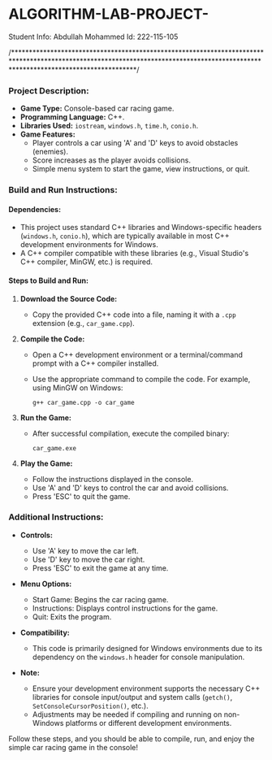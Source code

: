 # ALGORITHM-LAB-PROJECT-
Student Info:
Abdullah Mohammed
Id: 222-115-105


/**********************************************************************************************************************************************************************************/


### Project Description:
- **Game Type:** Console-based car racing game.
- **Programming Language:** C++.
- **Libraries Used:** `iostream`, `windows.h`, `time.h`, `conio.h`.
- **Game Features:** 
  - Player controls a car using 'A' and 'D' keys to avoid obstacles (enemies).
  - Score increases as the player avoids collisions.
  - Simple menu system to start the game, view instructions, or quit.

### Build and Run Instructions:

#### Dependencies:
- This project uses standard C++ libraries and Windows-specific headers (`windows.h`, `conio.h`), which are typically available in most C++ development environments for Windows.
- A C++ compiler compatible with these libraries (e.g., Visual Studio's C++ compiler, MinGW, etc.) is required.

#### Steps to Build and Run:
1. **Download the Source Code:**
   - Copy the provided C++ code into a file, naming it with a `.cpp` extension (e.g., `car_game.cpp`).

2. **Compile the Code:**
   - Open a C++ development environment or a terminal/command prompt with a C++ compiler installed.

   - Use the appropriate command to compile the code. For example, using MinGW on Windows:
     ```
     g++ car_game.cpp -o car_game
     ```

3. **Run the Game:**
   - After successful compilation, execute the compiled binary:
     ```
     car_game.exe
     ```

4. **Play the Game:**
   - Follow the instructions displayed in the console.
   - Use 'A' and 'D' keys to control the car and avoid collisions.
   - Press 'ESC' to quit the game.

### Additional Instructions:
- **Controls:** 
  - Use 'A' key to move the car left.
  - Use 'D' key to move the car right.
  - Press 'ESC' to exit the game at any time.

- **Menu Options:** 
  - Start Game: Begins the car racing game.
  - Instructions: Displays control instructions for the game.
  - Quit: Exits the program.

- **Compatibility:** 
  - This code is primarily designed for Windows environments due to its dependency on the `windows.h` header for console manipulation.

- **Note:** 
  - Ensure your development environment supports the necessary C++ libraries for console input/output and system calls (`getch()`, `SetConsoleCursorPosition()`, etc.).
  - Adjustments may be needed if compiling and running on non-Windows platforms or different development environments.

Follow these steps, and you should be able to compile, run, and enjoy the simple car racing game in the console!
